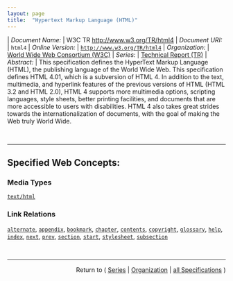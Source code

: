 ```yaml
---
layout: page
title:  "Hypertext Markup Language (HTML)"
---
```


| *Document Name:* | W3C TR http://www.w3.org/TR/html4
| *Document URI:* | `html4`
| *Online Version:* | [`http://www.w3.org/TR/html4`](http://www.w3.org/TR/html4)
| *Organization:* | [World Wide Web Consortium (W3C)](..  "List of specification series by this organization")
| *Series:* | [Technical Report (TR)](.  "List of specifications in this series")
| *Abstract:* | This specification defines the HyperText Markup Language (HTML), the publishing language of the World Wide Web. This specification defines HTML 4.01, which is a subversion of HTML 4. In addition to the text, multimedia, and hyperlink features of the previous versions of HTML (HTML 3.2 and HTML 2.0), HTML 4 supports more multimedia options, scripting languages, style sheets, better printing facilities, and documents that are more accessible to users with disabilities. HTML 4 also takes great strides towards the internationalization of documents, with the goal of making the Web truly World Wide.

<br/>
<hr/>

## Specified Web Concepts:

### Media Types

[`text/html`](/concepts/media-type/text/html "To publish information for global distribution, one needs a universally understood language, a kind of publishing mother tongue that all computers may potentially understand. The publishing language used by the World Wide Web is HTML (from HyperText Markup Language). HTML gives authors the means to publish online documents with headings, text, tables, lists, photos, etc.; retrieve online information via hypertext links, at the click of a button; design forms for conducting transactions with remote services, for use in searching for information, making reservations, ordering products, etc.; and include spread-sheets, video clips, sound clips, and other applications directly in their documents.")

### Link Relations

[`alternate`](/concepts/link-relation/alternate "Designates substitute versions for the document in which the link occurs. When used together with the lang attribute, it implies a translated version of the document. When used together with the media attribute, it implies a version designed for a different medium (or media)."), [`appendix`](/concepts/link-relation/appendix "Refers to a document serving as an appendix in a collection of documents."), [`bookmark`](/concepts/link-relation/bookmark "Refers to a bookmark. A bookmark is a link to a key entry point within an extended document. The title attribute may be used, for example, to label the bookmark. Note that several bookmarks may be defined in each document."), [`chapter`](/concepts/link-relation/chapter "Refers to a document serving as a chapter in a collection of documents."), [`contents`](/concepts/link-relation/contents "Refers to a document serving as a table of contents. Some user agents also support the synonym ToC (from &#34;Table of Contents&#34;)."), [`copyright`](/concepts/link-relation/copyright "Refers to a copyright statement for the current document."), [`glossary`](/concepts/link-relation/glossary "Refers to a document providing a glossary of terms that pertain to the current document."), [`help`](/concepts/link-relation/help "Refers to a document offering help (more information, links to other sources information, etc.)"), [`index`](/concepts/link-relation/index "Refers to a document providing an index for the current document."), [`next`](/concepts/link-relation/next "Refers to the next document in a linear sequence of documents. User agents may choose to preload the &#34;next&#34; document, to reduce the perceived load time."), [`prev`](/concepts/link-relation/prev "Refers to the previous document in an ordered series of documents. Some user agents also support the synonym &#34;Previous&#34;."), [`section`](/concepts/link-relation/section "Refers to a document serving as a section in a collection of documents."), [`start`](/concepts/link-relation/start "Refers to the first document in a collection of documents. This link type tells search engines which document is considered by the author to be the starting point of the collection."), [`stylesheet`](/concepts/link-relation/stylesheet "Refers to an external style sheet. See the section on external style sheets for details. This is used together with the link type &#34;Alternate&#34; for user-selectable alternate style sheets."), [`subsection`](/concepts/link-relation/subsection "Refers to a document serving as a subsection in a collection of documents.")



<br/>
<hr/>

<p style="text-align: right">Return to ( <a href="./">Series</a> | <a href="../">Organization</a> | <a href="../../">all Specifications</a> )</p>